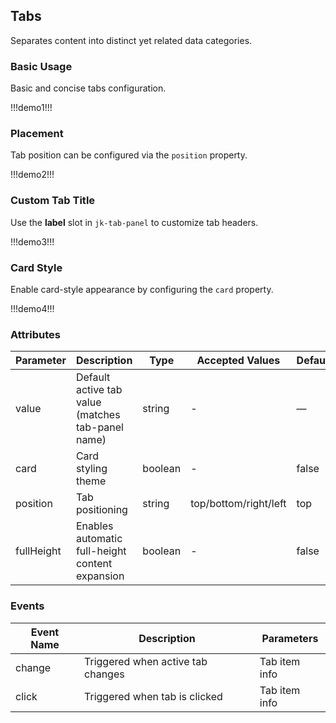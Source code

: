 ## Tabs

Separates content into distinct yet related data categories.

### Basic Usage

Basic and concise tabs configuration.

!!!demo1!!!

### Placement

Tab position can be configured via the `position` property.

!!!demo2!!!

### Custom Tab Title

Use the **label** slot in `jk-tab-panel` to customize tab headers.

!!!demo3!!!

### Card Style

Enable card-style appearance by configuring the `card` property.

!!!demo4!!!

### Attributes

| Parameter   | Description                                      | Type      | Accepted Values          | Default |
| ----------- | ------------------------------------------------ | --------- | ------------------------ | ------- |
| value       | Default active tab value (matches tab-panel name) | string    | -                        | —       |
| card        | Card styling theme                               | boolean   | -                        | false   |
| position    | Tab positioning                                  | string    | top/bottom/right/left    | top     |
| fullHeight  | Enables automatic full-height content expansion  | boolean   | -                        | false   |

### Events

| Event Name | Description                     | Parameters     |
| ---------- | ------------------------------- | -------------- |
| change     | Triggered when active tab changes | Tab item info  |
| click      | Triggered when tab is clicked   | Tab item info  |
